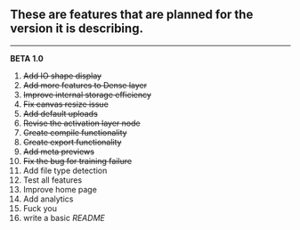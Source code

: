 ## **These are features that are planned for the version it is describing.**

---

**BETA 1.0**
1. ~~Add IO shape display~~
2. ~~Add more features to Dense layer~~
3. ~~Improve internal storage efficiency~~
4. ~~Fix canvas resize issue~~
5. ~~Add default uploads~~
6. ~~Revise the activation layer node~~
7. ~~Create compile functionality~~
8. ~~Create export functionality~~
9. ~~Add meta previews~~
10. ~~Fix the bug for training failure~~
11. Add file type detection
12. Test all features
13. Improve home page
14. Add analytics
15. Fuck you
16. write a basic *README*